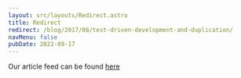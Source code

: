 ```yaml
---
layout: src/layouts/Redirect.astro
title: Redirect
redirect: /blog/2017/08/test-driven-development-and-duplication/
navMenu: false
pubDate: 2022-09-17
---
```

<div>
Our article feed can be found <a href="/blog/2017/08/test-driven-development-and-duplication/">here</a>
</div>
